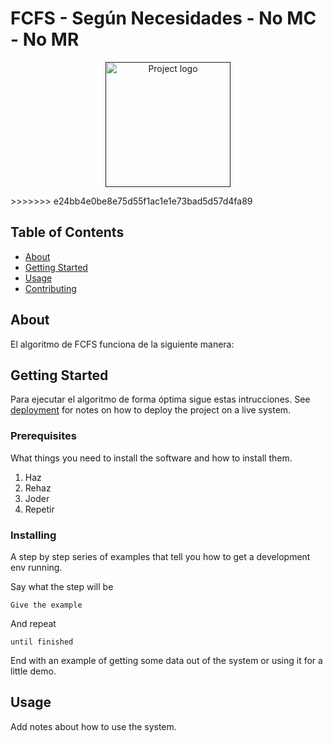 # FCFS - Según Necesidades - No MC - No MR

<p align="center">
  <a href="" rel="noopener">
 <img width=200px height=200px src="https://i.imgur.com/4AiXzf8.jpg" alt="Project logo"></a>
</p>
>>>>>>> e24bb4e0be8e75d55f1ac1e1e73bad5d57d4fa89

## Table of Contents

- [About](#about)
- [Getting Started](#getting_started)
- [Usage](#usage)
- [Contributing](../CONTRIBUTING.md)

## About <a name = "about"></a>

El algoritmo de FCFS funciona de la siguiente manera:

## Getting Started <a name = "getting_started"></a>

Para ejecutar el algoritmo de forma óptima sigue estas intrucciones. See [deployment](#deployment) for notes on how to deploy the project on a live system.

### Prerequisites

What things you need to install the software and how to install them.

<ol>
    <li>Haz</li>
    <li>Rehaz</li>
    <li>Joder</li>
    <li>Repetir</li>
</ol>

### Installing

A step by step series of examples that tell you how to get a development env running.

Say what the step will be

```
Give the example
```

And repeat

```
until finished
```

End with an example of getting some data out of the system or using it for a little demo.

## Usage <a name = "usage"></a>

Add notes about how to use the system.
